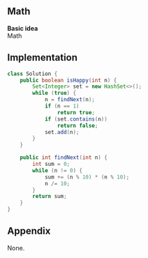 **Math**  
---
**Basic idea**  
Math

Implementation
---
```java
class Solution {
    public boolean isHappy(int n) {
        Set<Integer> set = new HashSet<>();
        while (true) {
            n = findNext(n);
            if (n == 1)
                return true;
            if (set.contains(n))
                return false;
            set.add(n);
        }
    }

    public int findNext(int n) {
        int sum = 0;
        while (n != 0) {
            sum += (n % 10) * (n % 10);
            n /= 10;
        }
        return sum;
    }
}
```
**Appendix**
---
None.
